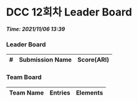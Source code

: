 # DCC 12회차 Leader Board
***Time: 2021/11/06 13:39***

### Leader Board

|#|Submission Name|Score(ARI)|
|:---:|:---:|:---:|

### Team Board

|Team Name|Entries|Elements|
|:---:|:---:|:---:|
